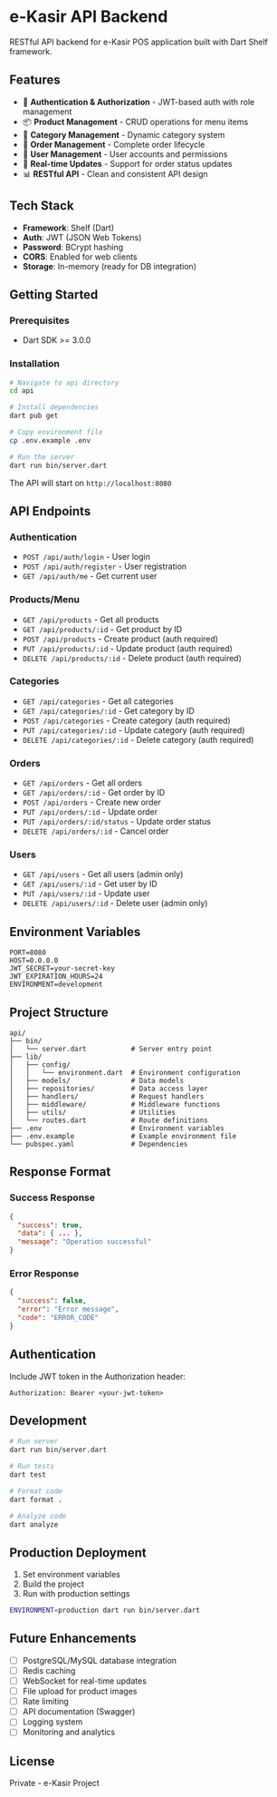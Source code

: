 # e-Kasir API Backend

RESTful API backend for e-Kasir POS application built with Dart Shelf framework.

## Features

- 🔐 **Authentication & Authorization** - JWT-based auth with role management
- 📦 **Product Management** - CRUD operations for menu items
- 📁 **Category Management** - Dynamic category system
- 🛒 **Order Management** - Complete order lifecycle
- 👥 **User Management** - User accounts and permissions
- 🔄 **Real-time Updates** - Support for order status updates
- 📊 **RESTful API** - Clean and consistent API design

## Tech Stack

- **Framework**: Shelf (Dart)
- **Auth**: JWT (JSON Web Tokens)
- **Password**: BCrypt hashing
- **CORS**: Enabled for web clients
- **Storage**: In-memory (ready for DB integration)

## Getting Started

### Prerequisites

- Dart SDK >= 3.0.0

### Installation

```bash
# Navigate to api directory
cd api

# Install dependencies
dart pub get

# Copy environment file
cp .env.example .env

# Run the server
dart run bin/server.dart
```

The API will start on `http://localhost:8080`

## API Endpoints

### Authentication
- `POST /api/auth/login` - User login
- `POST /api/auth/register` - User registration
- `GET /api/auth/me` - Get current user

### Products/Menu
- `GET /api/products` - Get all products
- `GET /api/products/:id` - Get product by ID
- `POST /api/products` - Create product (auth required)
- `PUT /api/products/:id` - Update product (auth required)
- `DELETE /api/products/:id` - Delete product (auth required)

### Categories
- `GET /api/categories` - Get all categories
- `GET /api/categories/:id` - Get category by ID
- `POST /api/categories` - Create category (auth required)
- `PUT /api/categories/:id` - Update category (auth required)
- `DELETE /api/categories/:id` - Delete category (auth required)

### Orders
- `GET /api/orders` - Get all orders
- `GET /api/orders/:id` - Get order by ID
- `POST /api/orders` - Create new order
- `PUT /api/orders/:id` - Update order
- `PUT /api/orders/:id/status` - Update order status
- `DELETE /api/orders/:id` - Cancel order

### Users
- `GET /api/users` - Get all users (admin only)
- `GET /api/users/:id` - Get user by ID
- `PUT /api/users/:id` - Update user
- `DELETE /api/users/:id` - Delete user (admin only)

## Environment Variables

```env
PORT=8080
HOST=0.0.0.0
JWT_SECRET=your-secret-key
JWT_EXPIRATION_HOURS=24
ENVIRONMENT=development
```

## Project Structure

```
api/
├── bin/
│   └── server.dart           # Server entry point
├── lib/
│   ├── config/
│   │   └── environment.dart  # Environment configuration
│   ├── models/               # Data models
│   ├── repositories/         # Data access layer
│   ├── handlers/             # Request handlers
│   ├── middleware/           # Middleware functions
│   ├── utils/                # Utilities
│   └── routes.dart           # Route definitions
├── .env                      # Environment variables
├── .env.example              # Example environment file
└── pubspec.yaml              # Dependencies
```

## Response Format

### Success Response
```json
{
  "success": true,
  "data": { ... },
  "message": "Operation successful"
}
```

### Error Response
```json
{
  "success": false,
  "error": "Error message",
  "code": "ERROR_CODE"
}
```

## Authentication

Include JWT token in the Authorization header:
```
Authorization: Bearer <your-jwt-token>
```

## Development

```bash
# Run server
dart run bin/server.dart

# Run tests
dart test

# Format code
dart format .

# Analyze code
dart analyze
```

## Production Deployment

1. Set environment variables
2. Build the project
3. Run with production settings

```bash
ENVIRONMENT=production dart run bin/server.dart
```

## Future Enhancements

- [ ] PostgreSQL/MySQL database integration
- [ ] Redis caching
- [ ] WebSocket for real-time updates
- [ ] File upload for product images
- [ ] Rate limiting
- [ ] API documentation (Swagger)
- [ ] Logging system
- [ ] Monitoring and analytics

## License

Private - e-Kasir Project
